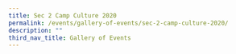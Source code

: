 ```yaml
---
title: Sec 2 Camp Culture 2020
permalink: /events/gallery-of-events/sec-2-camp-culture-2020/
description: ""
third_nav_title: Gallery of Events
---
```

